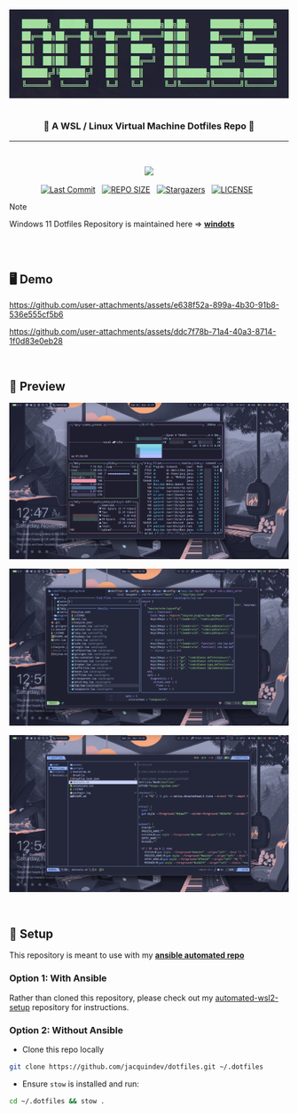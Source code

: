 <h3>
<div align="center">
<img src="./assets/banner.png" alt="banner" width="640" height="160">

<br>
<br>

🌿 A WSL / Linux Virtual Machine Dotfiles Repo 🌿

</div>
</h3>

<hr>

<div align="center">
<br>
<p>
  <a href="https://skillicons.dev">
  	<img src="https://skillicons.dev/icons?i=git,docker,redhat,debian,ubuntu,neovim,py,nodejs,java,go,rust,ruby&theme=dark">
  </a>
</p>
<p>
  <a href="https://github.com/jacquindev/commits/main"><img alt="Last Commit" src="https://img.shields.io/github/last-commit/jacquindev/dotfiles?style=for-the-badge&logo=github&logoColor=eba0ac&label=Last%20Commit&labelColor=302D41&color=eba0ac"></a>&nbsp;&nbsp;
  <a href="https://github.com/jacquindev/dotfiles/"><img src="https://img.shields.io/github/repo-size/jacquindev/dotfiles?style=for-the-badge&logo=hyprland&logoColor=f9e2af&label=Size&labelColor=302D41&color=f9e2af" alt="REPO SIZE"></a>&nbsp;&nbsp;
  <a href="https://github.com/jacquindev/dotfiles/stargazers"><img alt="Stargazers" src="https://img.shields.io/github/stars/jacquindev/dotfiles?style=for-the-badge&logo=starship&color=C9CBFF&logoColor=D9E0EE&labelColor=302D41"></a>&nbsp;&nbsp;
  <a href="https://github.com/jacquindev/dotfiles/LICENSE"><img src="https://img.shields.io/github/license/jacquindev/dotfiles?style=for-the-badge&logo=&color=CBA6F7&logoColor=CBA6F7&labelColor=302D41" alt="LICENSE"></a>&nbsp;&nbsp;
</p>
</div>

> [!NOTE]
> Windows 11 Dotfiles Repository is maintained here ⇒ **[windots](https://github.com/jacquindev/windots.git)**

<br>
<br>

## 🖥️ Demo

https://github.com/user-attachments/assets/e638f52a-899a-4b30-91b8-536e555cf5b6

https://github.com/user-attachments/assets/ddc7f78b-71a4-40a3-8714-1f0d83e0eb28

<br>

## 🌼 Preview

![btop](./assets/btop.png)

![nvim](./assets/nvim.png)

![yazi](./assets/yazi.png)

<br>

## 🔧 Setup

This repository is meant to use with my **[ansible automated repo](https://github.com/jacquindev/automated-wsl2-setup)**

### Option 1: With Ansible

Rather than cloned this repository, please check out my [automated-wsl2-setup](https://github.com/jacquindev/automated-wsl2-setup) repository for instructions.

### Option 2: Without Ansible

- Clone this repo locally

```bash
git clone https://github.com/jacquindev/dotfiles.git ~/.dotfiles
```

- Ensure `stow` is installed and run:

```bash
cd ~/.dotfiles && stow .
```
